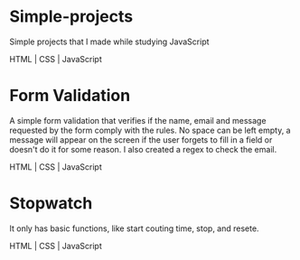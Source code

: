 # Simple-projects
Simple projects that I made while studying JavaScript

HTML | CSS | JavaScript

# Form Validation

A simple form validation that verifies if the name, email and message requested by the form comply with the rules. No space can be left empty, a message will appear on the screen if the user forgets to fill in a field or doesn't do it for some reason. I also created a regex to check the email.

HTML | CSS | JavaScript

# Stopwatch

It only has basic functions, like start couting time, stop, and resete.

HTML | CSS | JavaScript
